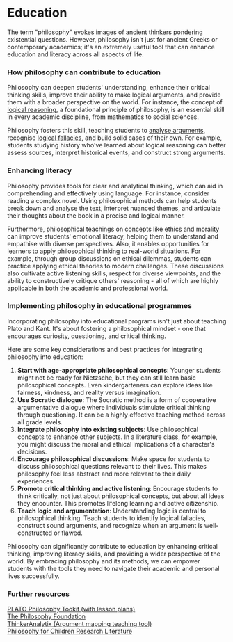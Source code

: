 # Education

The term "philosophy" evokes images of ancient thinkers pondering existential questions. However, philosophy isn't just for ancient Greeks or contemporary academics; it's an extremely useful tool that can enhance education and literacy across all aspects of life.

### How philosophy can contribute to education

Philosophy can deepen students' understanding, enhance their critical thinking skills, improve their ability to make logical arguments, and provide them with a broader perspective on the world. For instance, the concept of [logical reasoning](../../tools/critical-reasoning/), a foundational principle of philosophy, is an essential skill in every academic discipline, from mathematics to social sciences.&#x20;

Philosophy fosters this skill, teaching students to [analyse arguments](../../tools/critical-reasoning/argumentation.md), recognise [logical fallacies](../../tools/critical-reasoning/fallacy.md), and build solid cases of their own. For example, students studying history who've learned about logical reasoning can better assess sources, interpret historical events, and construct strong arguments.

### Enhancing literacy

Philosophy provides tools for clear and analytical thinking, which can aid in comprehending and effectively using language. For instance, consider reading a complex novel. Using philosophical methods can help students break down and analyse the text, interpret nuanced themes, and articulate their thoughts about the book in a precise and logical manner.&#x20;

Furthermore, philosophical teachings on concepts like ethics and morality can improve students' emotional literacy, helping them to understand and empathise with diverse perspectives. Also, it enables opportunities for learners to apply philosophical thinking to real-world situations. For example, through group discussions on ethical dilemmas, students can practice applying ethical theories to modern challenges. These discussions also cultivate active listening skills, respect for diverse viewpoints, and the ability to constructively critique others' reasoning - all of which are highly applicable in both the academic and professional world.

### Implementing philosophy in educational programmes

Incorporating philosophy into educational programs isn't just about teaching Plato and Kant. It's about fostering a philosophical mindset - one that encourages curiosity, questioning, and critical thinking.

Here are some key considerations and best practices for integrating philosophy into education:

1. **Start with age-appropriate philosophical concepts**: Younger students might not be ready for Nietzsche, but they can still learn basic philosophical concepts. Even kindergarteners can explore ideas like fairness, kindness, and reality versus imagination.
2. **Use Socratic dialogue**: The Socratic method is a form of cooperative argumentative dialogue where individuals stimulate critical thinking through questioning. It can be a highly effective teaching method across all grade levels.
3. **Integrate philosophy into existing subjects**: Use philosophical concepts to enhance other subjects. In a literature class, for example, you might discuss the moral and ethical implications of a character's decisions.
4. **Encourage philosophical discussions**: Make space for students to discuss philosophical questions relevant to their lives. This makes philosophy feel less abstract and more relevant to their daily experiences.
5. **Promote critical thinking and active listening**: Encourage students to think critically, not just about philosophical concepts, but about all ideas they encounter. This promotes lifelong learning and active citizenship.
6. **Teach logic and argumentation**: Understanding logic is central to philosophical thinking. Teach students to identify logical fallacies, construct sound arguments, and recognize when an argument is well-constructed or flawed.

Philosophy can significantly contribute to education by enhancing critical thinking, improving literacy skills, and providing a wider perspective of the world. By embracing philosophy and its methods, we can empower students with the tools they need to navigate their academic and personal lives successfully.

### Further resources

[PLATO Philosophy Tookit (with lesson plans)\
](https://www.plato-philosophy.org/philosophy-toolkit/)[The Philosophy Foundation](https://www.philosophy-foundation.org/)\
[ThinkerAnalytix (Argument mapping teaching tool)\
](https://thinkeranalytix.org/)[Philosophy for Children Research Literature](https://philpapers.org/browse/philosophy-for-children/)
